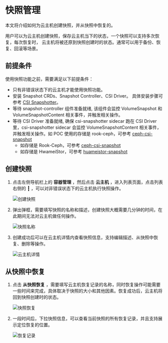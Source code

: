 # 快照管理

本文将介绍如何为云主机创建快照，并从快照中恢复的。

用户可以为云主机创建快照，保存云主机当下的状态，一个快照可以支持多次恢复，每次恢复时，
云主机将被还原到快照创建时的状态。通常可以用于备份、恢复、回滚等场景。

## 前提条件

使用快照功能之前，需要满足以下前提条件：

- 只有非错误状态下的云主机才能使用快照功能。
- 安装 Snapshot CRDs、Snapshot Controller、CSI Driver。
  具体安装步骤可参考 [CSI Snapshotter](https://github.com/kubernetes-csi/external-snapshotter?tab=readme-ov-file#usage)。
- 等待 snapshot-controller 组件准备就绪, 该组件会监控 VolumeSnapshot 和 VolumeSnapshotContent 相关事件，并触发相关操作。
- 等待 CSI Driver 准备就绪, 确保 csi-snapshotter sidecar 跑在 CSI Driver 里，csi-snapshotter sidecar 会监控 VolumeSnapshotContent 相关事件，并触发相关操作。如 POC 使用的存储是 rook-ceph，可参考 [ceph-csi-snapshot](https://rook.io/docs/rook/latest-release/Storage-Configuration/Ceph-CSI/ceph-csi-snapshot/)
    - 如存储是 Rook-Ceph，可参考 [ceph-csi-snapshot](https://rook.io/docs/rook/latest-release/Storage-Configuration/Ceph-CSI/ceph-csi-snapshot/)
    - 如存储是 HwameiStor，可参考 [huameistor-snapshot](https://hwameistor.io/cn/docs/volumes/volume_snapshot)

## 创建快照

1. 点击左侧导航栏上的 __容器管理__ ，然后点击 __云主机__ ，进入列表页面，点击列表右侧的 __┇__ ，可以对非错误状态下的云主机执行快照操作。

    ![创建快照](https://docs.daocloud.io/daocloud-docs-images/docs/zh/docs/virtnest/images/snapshot01.png)

2. 弹出弹框，需要填写快照的名称和描述，创建快照大概需要几分钟的时间，在此期间无法对云主机做任何操作。

    ![快照名称](https://docs.daocloud.io/daocloud-docs-images/docs/zh/docs/virtnest/images/snapshot02.png)

3. 创建成功后可以在云主机详情内查看快照信息，支持编辑描述、从快照中恢复、删除等操作。

    ![云主机详情](https://docs.daocloud.io/daocloud-docs-images/docs/zh/docs/virtnest/images/snapshot03.png)

## 从快照中恢复

1. 点击 __从快照恢复__ ，需要填写云主机恢复记录的名称，同时恢复操作可能需要一些时间来完成，具体取决于快照的大小和其他因素。恢复成功后，云主机将回到快照创建时的状态。

    ![快照恢复](https://docs.daocloud.io/daocloud-docs-images/docs/zh/docs/virtnest/images/snapshot04.png)

2. 一段时间后，下拉快照信息，可以查看当前快照的所有恢复记录，并且支持展示定位恢复的位置。

    ![恢复记录](https://docs.daocloud.io/daocloud-docs-images/docs/zh/docs/virtnest/images/snapshot05.png)
